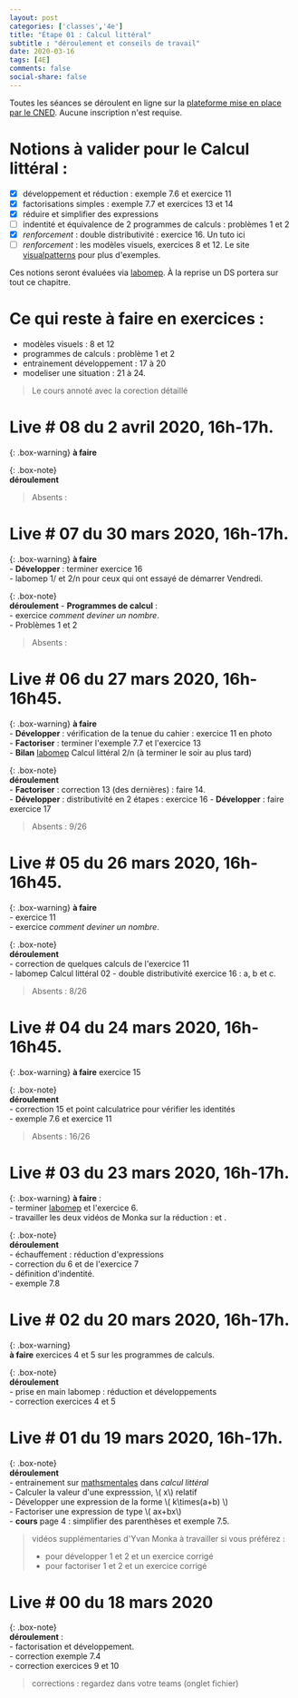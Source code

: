 ```yaml
---
layout: post 
categories: ['classes','4e']
title: "Étape 01 : Calcul littéral"
subtitle : "déroulement et conseils de travail"
date: 2020-03-16
tags: [4E]
comments: false
social-share: false
---
```

Toutes les séances se déroulent en ligne sur la [plateforme mise en place par le CNED](https://eu.bbcollab.com/guest/7ff0892b6f4f418cbdc29ce8a8ea46cb). Aucune inscription n'est requise.

# Notions à valider pour le Calcul littéral :
- [x] développement et réduction :  exemple 7.6  et exercice 11
- [x] factorisations simples : exemple 7.7 et exercices  13 et 14 
- [x] réduire et simplifier des expressions
- [ ] indentité et équivalence de 2 programmes de calculs : problèmes 1 et 2
- [x] *renforcement* : double distributivité : exercice 16. Un tuto ici [<i class="fab fa-youtube"></i>](https://youtu.be/YS-3JI_z2f0)
- [ ] *renforcement* : les modèles visuels, exercices 8 et 12. Le site [visualpatterns](http://www.visualpatterns.org/) pour plus d'exemples.

Ces notions seront évaluées via [labomep](https://labomep.sesamath.net/). À la reprise un DS portera sur tout ce chapitre.

# Ce qui reste à faire en exercices :  
- modèles visuels : 8 et 12  
- programmes de calculs : problème 1 et 2  
- entrainement développement : 17 à 20  
- modeliser une situation : 21 à 24.  

> Le cours annoté avec la corection détaillé [<i class="far fa-file-pdf"></i>](https://drive.google.com/file/d/1xFbyKSH1Jay4LBKKwoho98-TwNd3cMsF/view)

# Live # 08 du 2 avril 2020, 16h-17h. 

{: .box-warning}
**à faire**  


{: .box-note}  
**déroulement** 
		
> Absents : 

# Live # 07 du 30 mars 2020, 16h-17h. 

{: .box-warning}
**à faire**  
	- **Développer** : terminer exercice 16  
	- labomep 1/ et 2/n pour ceux qui ont essayé de démarrer Vendredi.

{: .box-note}  
**déroulement** 
	- **Programmes de calcul** :  
		- exercice *comment deviner un nombre*.  
		- Problèmes 1 et 2
		
> Absents : 

# Live # 06 du 27 mars 2020, 16h-16h45.  [<i class="fab fa-youtube"></i>](https://youtu.be/-AlKCsfjNA8) 

{: .box-warning}
**à faire**  
	- **Développer** : vérification de la tenue du cahier : exercice 11 en photo  
	- **Factoriser** : terminer l'exemple 7.7 et l'exercice 13  
	- **Bilan** [labomep](https://labomep.sesamath.net/) Calcul littéral 2/n (à terminer le soir au plus tard)  
	
{: .box-note}  
**déroulement**   
	- **Factoriser** : correction 13 (des dernières) : faire 14.  
	- **Développer** : distributivité en 2 étapes : exercice 16 
	- **Développer** : faire exercice 17 
	
> Absents : 9/26

# Live # 05 du 26 mars 2020, 16h-16h45.  [<i class="fab fa-youtube"></i>](https://youtu.be/cCh9hAQ2Jb8)

{: .box-warning}
**à faire**   
	- exercice 11  
	- exercice *comment deviner un nombre*.

{: .box-note}  
**déroulement**   
	- correction de quelques calculs de l'exercice 11  
	- labomep Calcul littéral 02
	- double distributivité exercice 16 : a, b et c.

> Absents : 8/26

# Live # 04 du 24 mars 2020, 16h-16h45. [<i class="fab fa-youtube"></i>](https://youtu.be/51X2auD35l4)

{: .box-warning}
**à faire** exercice 15  

{: .box-note}  
**déroulement** [<i class="far fa-file-pdf"></i>](https://drive.google.com/file/d/19j4tTJOzVlcL_uztyyieFFZb5uRNh6OV/view)  
	- correction 15 et point calculatrice pour vérifier les identités  
	- exemple 7.6 et exercice 11

> Absents : 16/26

# Live # 03 du 23 mars 2020, 16h-17h. [<i class="fab fa-youtube"></i>](https://youtu.be/5uVCydPwYFE)

{: .box-warning}
**à faire** :  
	- terminer [labomep](https://labomep.sesamath.net/) et l'exercice 6.  
	- travailler les deux vidéos de Monka sur la réduction : [<i class="fab fa-youtube"></i>](https://www.youtube.com/watch?v=qEUb4IU-HiY) et [<i class="fab fa-youtube"></i>](https://youtu.be/Dy0mS7kkAD8).

{: .box-note}   
**déroulement** [<i class="far fa-file-pdf"></i>](https://drive.google.com/file/d/1MT-o6mmFWStxIOj_f9yANdTY5OaifxuR/view)  
	- échauffement : réduction d'expressions  
	- correction du 6 et de l'exercice 7  
	- définition d'indentité.  
	- exemple 7.8
 
# Live # 02 du 20 mars 2020, 16h-17h. [<i class="fab fa-youtube"></i>](https://youtu.be/2JL1E7192FE)

{: .box-warning}  
**à faire** exercices 4 et 5 sur les programmes de calculs.


{: .box-note}  
**déroulement**  [<i class="far fa-file-pdf"></i>](https://drive.google.com/file/d/1lNz2tGyJjE6Ac_3qnxUSKPOSL1WvaSgg/view)  
	- prise en main labomep : réduction et développements  
	- correction exercices 4 et 5 


# Live # 01 du 19 mars 2020, 16h-17h. [<i class="fab fa-youtube"></i>](https://youtu.be/4_qFfFEyoAk)

{: .box-note}  
**déroulement** [<i class="far fa-file-pdf"></i>](https://drive.google.com/file/d/1qHDIV4pF-OpLkifvguHfeCg5llN2Jw3Z/view)  
	- entrainement sur [mathsmentales](http://mathsmentales.net/) dans *calcul littéral*  
	- Calculer la valeur d'une expresssion, \\( x\\) relatif  
	- Développer une expression de la forme \\( k\times(a+b)  \\)  
	- Factoriser une expression de type \\( ax+bx\\)   
	- **cours** page 4 : simplifier des parenthèses et exemple 7.5.   

> vidéos supplémentaries d'Yvan Monka à travailler si vous préférez :  
> - pour développer 1 [<i class="fab fa-youtube"></i>](https://youtu.be/S_ckQpWzmG8) et 2 [<i class="fab fa-youtube"></i>](https://youtu.be/URNld8xsXgM)  et un exercice corrigé [<i class="fab fa-youtube"></i>](https://youtu.be/7k5kFah3z7w)  
> - pour factoriser 1 [<i class="fab fa-youtube"></i>](https://youtu.be/sr_vOR2ALhw) et 2 [<i class="fab fa-youtube"></i>](https://youtu.be/BaUpx07H0NM) et un exercice corrigé [<i class="fab fa-youtube"></i>](https://youtu.be/8NDOC54YLzg)  
	
# Live # 00 du 18 mars 2020 [<i class="fab fa-youtube"></i>](https://youtu.be/SuLnajYpo8Q) 

{: .box-note}  
**déroulement** : [<i class="far fa-file-pdf"></i>](https://drive.google.com/file/d/1AlfJh_uCt2CagD0hSvGX8wAJA5dylQFx/view)  
	- factorisation et développement.  
	- correction exemple 7.4   
	- correction exercices 9 et 10  

> corrections : regardez dans votre teams (onglet fichier) 
	



